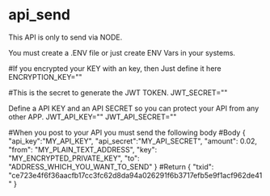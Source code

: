 # api_send
This API is only to send via NODE.

You must create a .ENV file or just create ENV Vars in your systems.

#If you encrypted your KEY with an key, then Just define it here
ENCRYPTION_KEY=""

#This is the secret to generate the JWT TOKEN.
JWT_SECRET=""

Define a API KEY and an API SECRET so you can protect your API from any other APP.
JWT_API_KEY=""
JWT_API_SECRET=""

#When you post to your API you must send the following body
#Body
{
	"api_key":"MY_API_KEY",
	"api_secret":"MY_API_SECRET",
    "amount": 0.02,
    "from": "MY_PLAIN_TEXT_ADDRESS",
    "key": "MY_ENCRYPTED_PRIVATE_KEY",
    "to": "ADDRESS_WHICH_YOU_WANT_TO_SEND"
}
#Return
{
    "txid": "ce723e4f6f36aacfb17cc3fc62d8da94a026291f6b3717efb5e9f1acf962de41"
}